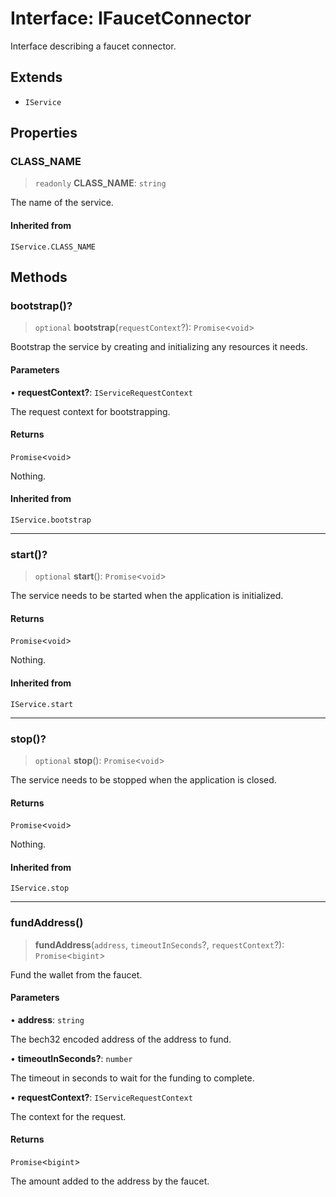 # Interface: IFaucetConnector

Interface describing a faucet connector.

## Extends

- `IService`

## Properties

### CLASS\_NAME

> `readonly` **CLASS\_NAME**: `string`

The name of the service.

#### Inherited from

`IService.CLASS_NAME`

## Methods

### bootstrap()?

> `optional` **bootstrap**(`requestContext`?): `Promise`\<`void`\>

Bootstrap the service by creating and initializing any resources it needs.

#### Parameters

• **requestContext?**: `IServiceRequestContext`

The request context for bootstrapping.

#### Returns

`Promise`\<`void`\>

Nothing.

#### Inherited from

`IService.bootstrap`

***

### start()?

> `optional` **start**(): `Promise`\<`void`\>

The service needs to be started when the application is initialized.

#### Returns

`Promise`\<`void`\>

Nothing.

#### Inherited from

`IService.start`

***

### stop()?

> `optional` **stop**(): `Promise`\<`void`\>

The service needs to be stopped when the application is closed.

#### Returns

`Promise`\<`void`\>

Nothing.

#### Inherited from

`IService.stop`

***

### fundAddress()

> **fundAddress**(`address`, `timeoutInSeconds`?, `requestContext`?): `Promise`\<`bigint`\>

Fund the wallet from the faucet.

#### Parameters

• **address**: `string`

The bech32 encoded address of the address to fund.

• **timeoutInSeconds?**: `number`

The timeout in seconds to wait for the funding to complete.

• **requestContext?**: `IServiceRequestContext`

The context for the request.

#### Returns

`Promise`\<`bigint`\>

The amount added to the address by the faucet.
